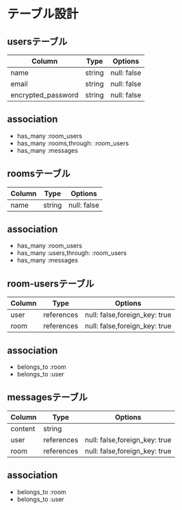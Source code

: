 # テーブル設計

## usersテーブル

| Column                 |  Type        |    Options  |
|----------------------- | ----------   | ----------  |
|name                    | string       | null: false |
|email                   | string       | null: false |
|encrypted_password      | string       | null: false |

## association

- has_many :room_users
- has_many :rooms,through: :room_users
- has_many :messages

## roomsテーブル

| Column                 |  Type        |    Options  |
|----------------------- | ----------   | ----------  |
|name                    | string       | null: false |

## association

- has_many :room_users
- has_many :users,through: :room_users
- has_many :messages

## room-usersテーブル

| Column      |  Type        |    Options                    |
|-------------| -----------  |-----------------------------  |
|user         | references   | null: false,foreign_key: true |
|room         | references   | null: false,foreign_key: true |

## association

- belongs_to :room
- belongs_to :user

## messagesテーブル

| Column      |  Type        |    Options                    |
|-------------| ----------   |-----------------------------  |
|content      | string       |                               |
|user         | references   | null: false,foreign_key: true |
|room         | references   | null: false,foreign_key: true |

## association

- belongs_to :room
- belongs_to :user
